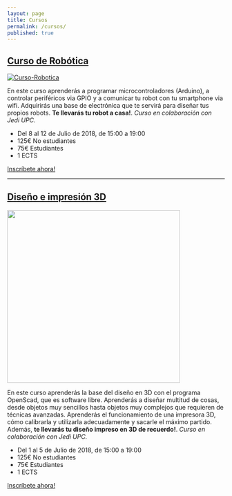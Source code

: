 ```yaml
---
layout: page
title: Cursos
permalink: /cursos/
published: true
---
```


## [Curso de Robótica](http://robotica.jediupc.com/)

[![Curso-Robotica](https://jediupc.com/jedi-content/uploads/2018/01/robots.png)](http://robotica.jediupc.com/)

En este curso aprenderás a programar microcontroladores (Arduino), a controlar periféricos via GPIO y a comunicar tu robot con tu smartphone via wifi. Adquirirás una base de electrónica que te servirá para diseñar tus propios robots. **Te llevarás tu robot a casa!**. *Curso en colaboración con Jedi UPC.*

* Del 8 al 12 de Julio de 2018, de 15:00 a 19:00
* 125€ No estudiantes
* 75€ Estudiantes
* 1 ECTS

[Inscríbete ahora!](http://robotica.jediupc.com/)

---

## [Diseño e impresión 3D](http://blender.jediupc.com/)

[<img src="https://user-images.githubusercontent.com/4309591/41377855-3d4e9816-6f12-11e8-9123-d86106344428.jpeg" width=400/>](http://blender.jediupc.com/)



En este curso aprenderás la base del diseño en 3D con el programa OpenScad, que es software libre. Aprenderás a diseñar multitud de cosas, desde objetos muy sencillos hasta objetos muy complejos que requieren de técnicas avanzadas. Aprenderás el funcionamiento de una impresora 3D, cómo calibrarla y utilizarla adecuadamente y sacarle el máximo partido. Además, **te llevarás tu diseño impreso en 3D de recuerdo!**. *Curso en colaboración con Jedi UPC.*

* Del 1 al 5 de Julio de 2018, de 15:00 a 19:00
* 125€ No estudiantes
* 75€ Estudiantes
* 1 ECTS

[Inscríbete ahora!](http://blender.jediupc.com/)


